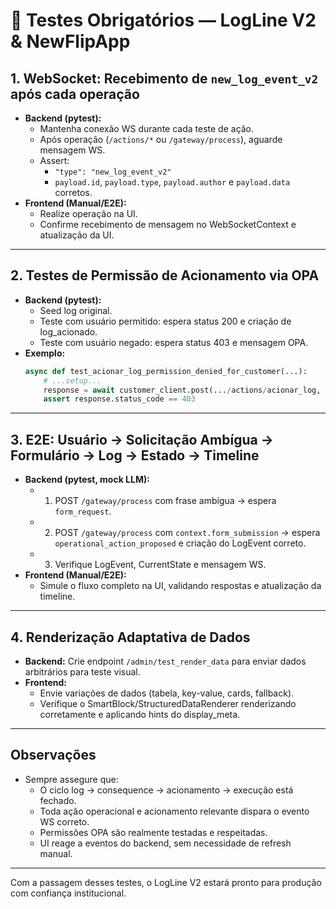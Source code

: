# 🧪 Testes Obrigatórios — LogLine V2 & NewFlipApp

## 1. WebSocket: Recebimento de `new_log_event_v2` após cada operação

- **Backend (pytest):**
  - Mantenha conexão WS durante cada teste de ação.
  - Após operação (`/actions/*` ou `/gateway/process`), aguarde mensagem WS.
  - Assert:
    - `"type": "new_log_event_v2"`
    - `payload.id`, `payload.type`, `payload.author` e `payload.data` corretos.
- **Frontend (Manual/E2E):**
  - Realize operação na UI.
  - Confirme recebimento de mensagem no WebSocketContext e atualização da UI.

---

## 2. Testes de Permissão de Acionamento via OPA

- **Backend (pytest):**
  - Seed log original.
  - Teste com usuário permitido: espera status 200 e criação de log_acionado.
  - Teste com usuário negado: espera status 403 e mensagem OPA.
- **Exemplo:**
  ```python
  async def test_acionar_log_permission_denied_for_customer(...):
      # ...setup...
      response = await customer_client.post(.../actions/acionar_log, ...)
      assert response.status_code == 403
  ```

---

## 3. E2E: Usuário → Solicitação Ambígua → Formulário → Log → Estado → Timeline

- **Backend (pytest, mock LLM):**
  - 1. POST `/gateway/process` com frase ambígua → espera `form_request`.
  - 2. POST `/gateway/process` com `context.form_submission` → espera `operational_action_proposed` e criação do LogEvent correto.
  - 3. Verifique LogEvent, CurrentState e mensagem WS.
- **Frontend (Manual/E2E):**
  - Simule o fluxo completo na UI, validando respostas e atualização da timeline.

---

## 4. Renderização Adaptativa de Dados

- **Backend:** Crie endpoint `/admin/test_render_data` para enviar dados arbitrários para teste visual.
- **Frontend:** 
  - Envie variações de dados (tabela, key-value, cards, fallback).
  - Verifique o SmartBlock/StructuredDataRenderer renderizando corretamente e aplicando hints do display_meta.

---

## Observações

- Sempre assegure que:
  - O ciclo log → consequence → acionamento → execução está fechado.
  - Toda ação operacional e acionamento relevante dispara o evento WS correto.
  - Permissões OPA são realmente testadas e respeitadas.
  - UI reage a eventos do backend, sem necessidade de refresh manual.

---

Com a passagem desses testes, o LogLine V2 estará pronto para produção com confiança institucional.

